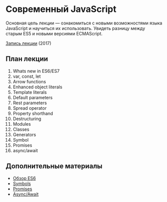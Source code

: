 # Современный JavaScript

Основная цель лекции — ознакомиться с новыми возможностями языка JavaScript и
научиться их использовать. Увидеть разницу между старым ES5 и новыми
версиями ECMAScript.

[Запись
лекции](https://vimeo.com/225251923/9196c3c65c)
(2017)

## План лекции

1. Whats new in ES6/ES7
2. var, const, let
3. Arrow functions
4. Enhanced object literals
5. Template literals
6. Default parameters
7. Rest parameters
8. Spread operator
9. Property shorthand
10. Destructuring
11. Modules
12. Classes
13. Generators
14. Symbol
15. Promises
16. async/await

## Дополнительные материалы
 * [Обзор ES6](https://github.com/lukehoban/es6features)
 * [Symbols](https://hacks.mozilla.org/2015/06/es6-in-depth-symbols/)
 * [Promises](https://ponyfoo.com/articles/es6-promises-in-depth)
 * [Async/Await](https://ponyfoo.com/articles/understanding-javascript-async-await)

